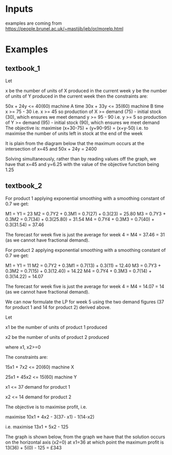 # Inputs 
examples are coming from https://people.brunel.ac.uk/~mastjjb/jeb/or/morelp.html
# Examples
## textbook_1
Let

x be the number of units of X produced in the current week
y be the number of units of Y produced in the current week
then the constraints are:

50x + 24y <= 40(60) machine A time
30x + 33y <= 35(60) machine B time
x >= 75 - 30
i.e. x >= 45 so production of X >= demand (75) - initial stock (30), which ensures we meet demand
y >= 95 - 90
i.e. y >= 5 so production of Y >= demand (95) - initial stock (90), which ensures we meet demand
The objective is: maximise (x+30-75) + (y+90-95) = (x+y-50)
i.e. to maximise the number of units left in stock at the end of the week

It is plain from the diagram below that the maximum occurs at the intersection of x=45 and 50x + 24y = 2400

Solving simultaneously, rather than by reading values off the graph, we have that x=45 and y=6.25 with the value of the objective function being 1.25



## textbook_2
For product 1 applying exponential smoothing with a smoothing constant of 0.7 we get:

M1 = Y1 = 23
M2 = 0.7Y2 + 0.3M1 = 0.7(27) + 0.3(23) = 25.80
M3 = 0.7Y3 + 0.3M2 = 0.7(34) + 0.3(25.80) = 31.54
M4 = 0.7Y4 + 0.3M3 = 0.7(40) + 0.3(31.54) = 37.46

The forecast for week five is just the average for week 4 = M4 = 37.46 = 31 (as we cannot have fractional demand).

For product 2 applying exponential smoothing with a smoothing constant of 0.7 we get:

M1 = Y1 = 11
M2 = 0.7Y2 + 0.3M1 = 0.7(13) + 0.3(11) = 12.40
M3 = 0.7Y3 + 0.3M2 = 0.7(15) + 0.3(12.40) = 14.22
M4 = 0.7Y4 + 0.3M3 = 0.7(14) + 0.3(14.22) = 14.07

The forecast for week five is just the average for week 4 = M4 = 14.07 = 14 (as we cannot have fractional demand).

We can now formulate the LP for week 5 using the two demand figures (37 for product 1 and 14 for product 2) derived above.

Let

x1 be the number of units of product 1 produced

x2 be the number of units of product 2 produced

where x1, x2>=0

The constraints are:

15x1 + 7x2 <= 20(60) machine X

25x1 + 45x2 <= 15(60) machine Y

x1 <= 37 demand for product 1

x2 <= 14 demand for product 2

The objective is to maximise profit, i.e.

maximise 10x1 + 4x2 - 3(37- x1) - 1(14-x2)

i.e. maximise 13x1 + 5x2 - 125

The graph is shown below, from the graph we have that the solution occurs on the horizontal axis (x2=0) at x1=36 at which point the maximum profit is 13(36) + 5(0) - 125 = £343